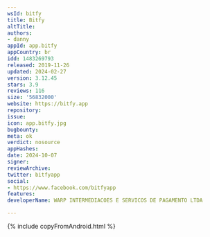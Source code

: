 ```yaml
---
wsId: bitfy
title: Bitfy
altTitle: 
authors:
- danny
appId: app.bitfy
appCountry: br
idd: 1483269793
released: 2019-11-26
updated: 2024-02-27
version: 3.12.45
stars: 3.9
reviews: 116
size: '56832000'
website: https://bitfy.app
repository: 
issue: 
icon: app.bitfy.jpg
bugbounty: 
meta: ok
verdict: nosource
appHashes: 
date: 2024-10-07
signer: 
reviewArchive: 
twitter: bitfyapp
social:
- https://www.facebook.com/bitfyapp
features: 
developerName: WARP INTERMEDIACOES E SERVICOS DE PAGAMENTO LTDA

---
```


{% include copyFromAndroid.html %}
